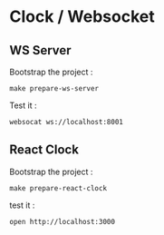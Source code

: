 # Clock / Websocket

## WS Server

Bootstrap the project :
```shell
make prepare-ws-server
```

Test it :
```shell
websocat ws://localhost:8001
```

## React Clock

Bootstrap the project :
```shell
make prepare-react-clock
```

test it :
```shell
open http://localhost:3000
```
